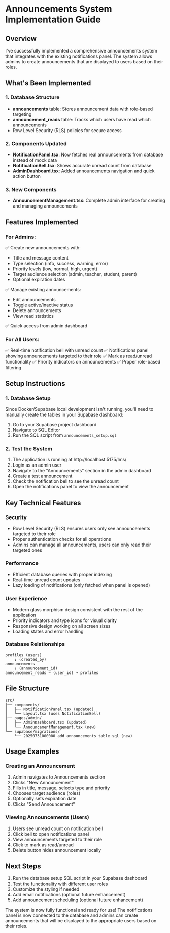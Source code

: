 # Announcements System Implementation Guide

## Overview
I've successfully implemented a comprehensive announcements system that integrates with the existing notifications panel. The system allows admins to create announcements that are displayed to users based on their roles.

## What's Been Implemented

### 1. Database Structure
- **announcements** table: Stores announcement data with role-based targeting
- **announcement_reads** table: Tracks which users have read which announcements
- Row Level Security (RLS) policies for secure access

### 2. Components Updated
- **NotificationPanel.tsx**: Now fetches real announcements from database instead of mock data
- **NotificationBell.tsx**: Shows accurate unread count from database
- **AdminDashboard.tsx**: Added announcements navigation and quick action button

### 3. New Components
- **AnnouncementManagement.tsx**: Complete admin interface for creating and managing announcements

## Features Implemented

### For Admins:
✅ Create new announcements with:
- Title and message content
- Type selection (info, success, warning, error)
- Priority levels (low, normal, high, urgent)
- Target audience selection (admin, teacher, student, parent)
- Optional expiration dates

✅ Manage existing announcements:
- Edit announcements
- Toggle active/inactive status
- Delete announcements
- View read statistics

✅ Quick access from admin dashboard

### For All Users:
✅ Real-time notification bell with unread count
✅ Notifications panel showing announcements targeted to their role
✅ Mark as read/unread functionality
✅ Priority indicators on announcements
✅ Proper role-based filtering

## Setup Instructions

### 1. Database Setup
Since Docker/Supabase local development isn't running, you'll need to manually create the tables in your Supabase dashboard:

1. Go to your Supabase project dashboard
2. Navigate to SQL Editor
3. Run the SQL script from `announcements_setup.sql`

### 2. Test the System
1. The application is running at http://localhost:5175/lms/
2. Login as an admin user
3. Navigate to the "Announcements" section in the admin dashboard
4. Create a test announcement
5. Check the notification bell to see the unread count
6. Open the notifications panel to view the announcement

## Key Technical Features

### Security
- Row Level Security (RLS) ensures users only see announcements targeted to their role
- Proper authentication checks for all operations
- Admins can manage all announcements, users can only read their targeted ones

### Performance
- Efficient database queries with proper indexing
- Real-time unread count updates
- Lazy loading of notifications (only fetched when panel is opened)

### User Experience
- Modern glass morphism design consistent with the rest of the application
- Priority indicators and type icons for visual clarity
- Responsive design working on all screen sizes
- Loading states and error handling

### Database Relationships
```
profiles (users)
    ↓ (created_by)
announcements
    ↓ (announcement_id)
announcement_reads ← (user_id) → profiles
```

## File Structure
```
src/
├── components/
│   ├── NotificationPanel.tsx (updated)
│   └── Layout.tsx (uses NotificationBell)
├── pages/admin/
│   ├── AdminDashboard.tsx (updated)
│   └── AnnouncementManagement.tsx (new)
└── supabase/migrations/
    └── 20250731000000_add_announcements_table.sql (new)
```

## Usage Examples

### Creating an Announcement
1. Admin navigates to Announcements section
2. Clicks "New Announcement"
3. Fills in title, message, selects type and priority
4. Chooses target audience (roles)
5. Optionally sets expiration date
6. Clicks "Send Announcement"

### Viewing Announcements (Users)
1. Users see unread count on notification bell
2. Click bell to open notifications panel
3. View announcements targeted to their role
4. Click to mark as read/unread
5. Delete button hides announcement locally

## Next Steps
1. Run the database setup SQL script in your Supabase dashboard
2. Test the functionality with different user roles
3. Customize the styling if needed
4. Add email notifications (optional future enhancement)
5. Add announcement scheduling (optional future enhancement)

The system is now fully functional and ready for use! The notifications panel is now connected to the database and admins can create announcements that will be displayed to the appropriate users based on their roles.
